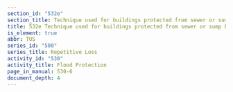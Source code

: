 ```yaml
---
section_id: "532e"
section_title: Technique used for buildings protected from sewer or sump backup
title: 532e Technique used for buildings protected from sewer or sump backup
is_element: true
abbr: TUS
series_id: "500"
series_title: Repetitive Loss
activity_id: "530"
activity_title: Flood Protection
page_in_manual: 530-6
document_depth: 4
---
```

